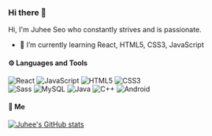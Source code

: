 ### Hi there 👋

Hi, I'm Juhee Seo who constantly strives and is passionate.
- 🌱 I’m currently learning React, HTML5, CSS3, JavaScript

#### ⚙️ Languages and Tools
![React](https://img.shields.io/badge/-React-61DAFB?style=flat&logo=React&logoColor=white) ![JavaScript](https://img.shields.io/badge/-JavaScript-F7DF1E?style=flat&logo=JavaScript&logoColor=black) ![HTML5](https://img.shields.io/badge/-HTML5-E34F26?style=flat&logo=HTML5&logoColor=white) ![CSS3](https://img.shields.io/badge/-CSS3-1572B6?style=flat&logo=CSS3&logoColor=white)  
![Sass](https://img.shields.io/badge/-Sass-CC6699?style=flat&logo=Sass&logoColor=white) ![MySQL](https://img.shields.io/badge/-MySQL-4479A1?style=flat&logo=MySQL&logoColor=white) ![Java](https://img.shields.io/badge/-Java-007396?style=flat&logo=Java&logoColor=white) ![C++](https://img.shields.io/badge/-C++-00599C?style=flat&logo=C%2B%2B&logoColor=white)
![Android](https://img.shields.io/badge/-Android-3DDC84?style=flat&logo=Android&logoColor=white"/>) 
#### 💖 Me
[![Juhee's GitHub stats](https://github-readme-stats.vercel.app/api?username=maywngml&theme=buefy)](https://github.com/anuraghazra/github-readme-stats)

